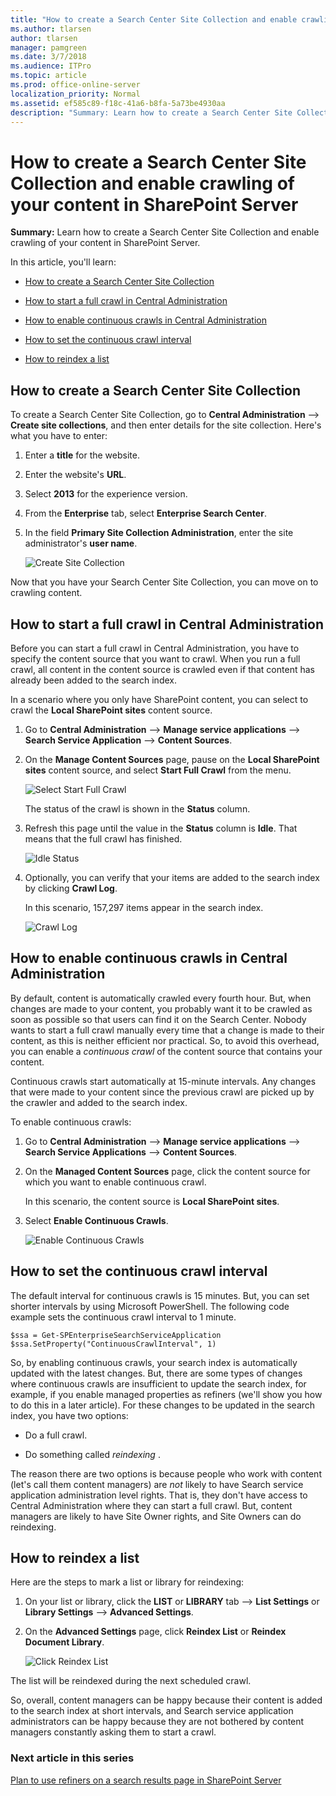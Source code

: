 ```yaml
---
title: "How to create a Search Center Site Collection and enable crawling of your content in SharePoint Server"
ms.author: tlarsen
author: tlarsen
manager: pamgreen
ms.date: 3/7/2018
ms.audience: ITPro
ms.topic: article
ms.prod: office-online-server
localization_priority: Normal
ms.assetid: ef585c89-f18c-41a6-b8fa-5a73be4930aa
description: "Summary: Learn how to create a Search Center Site Collection and enable crawling of your content in SharePoint Server."
---
```


# How to create a Search Center Site Collection and enable crawling of your content in SharePoint Server

 **Summary:** Learn how to create a Search Center Site Collection and enable crawling of your content in SharePoint Server. 
  
In this article, you'll learn:
  
- [How to create a Search Center Site Collection](how-to-create-a-search-center-site-collection-and-enable-crawling-of-your-conten.md#BKMK_HowtoCreateaSearchCenterSiteCollection)
    
- [How to start a full crawl in Central Administration](how-to-create-a-search-center-site-collection-and-enable-crawling-of-your-conten.md#BKMK_HowtoStartaFullCrawlinCentralAdministration)
    
- [How to enable continuous crawls in Central Administration](how-to-create-a-search-center-site-collection-and-enable-crawling-of-your-conten.md#BKMK_HowtoEnableContinuousCrawlsinCentralAdministration)
    
- [How to set the continuous crawl interval](how-to-create-a-search-center-site-collection-and-enable-crawling-of-your-conten.md#BKMK_HowtoSettheContinuousCrawlInterval)
    
- [How to reindex a list](how-to-create-a-search-center-site-collection-and-enable-crawling-of-your-conten.md#BKMK_HowtoReindexaList)
    
## How to create a Search Center Site Collection
<a name="BKMK_HowtoCreateaSearchCenterSiteCollection"> </a>

To create a Search Center Site Collection, go to **Central Administration** --> **Create site collections**, and then enter details for the site collection. Here's what you have to enter: 
  
1. Enter a **title** for the website. 
    
2. Enter the website's **URL**. 
    
3. Select **2013** for the experience version. 
    
4. From the **Enterprise** tab, select **Enterprise Search Center**. 
    
5. In the field **Primary Site Collection Administration**, enter the site administrator's **user name**. 
    
     ![Create Site Collection](../media/OTCSP_CreateSiteCollection.png)
  
Now that you have your Search Center Site Collection, you can move on to crawling content.
  
## How to start a full crawl in Central Administration
<a name="BKMK_HowtoStartaFullCrawlinCentralAdministration"> </a>

Before you can start a full crawl in Central Administration, you have to specify the content source that you want to crawl. When you run a full crawl, all content in the content source is crawled even if that content has already been added to the search index.
  
In a scenario where you only have SharePoint content, you can select to crawl the **Local SharePoint sites** content source. 
  
1. Go to **Central Administration** --> **Manage service applications** --> **Search Service Application** --> **Content Sources**. 
    
2. On the **Manage Content Sources** page, pause on the **Local SharePoint sites** content source, and select **Start Full Crawl** from the menu. 
    
     ![Select Start Full Crawl](../media/OTCSP_StartFullCrawl.png)
  
    The status of the crawl is shown in the **Status** column. 
    
3. Refresh this page until the value in the **Status** column is **Idle**. That means that the full crawl has finished. 
    
     ![Idle Status](../media/OTCSP_IdleStatus.png)
  
4. Optionally, you can verify that your items are added to the search index by clicking **Crawl Log**. 
    
    In this scenario, 157,297 items appear in the search index.
    
     ![Crawl Log](../media/OTCSP_CrawlLog.png)
  
## How to enable continuous crawls in Central Administration
<a name="BKMK_HowtoEnableContinuousCrawlsinCentralAdministration"> </a>

By default, content is automatically crawled every fourth hour. But, when changes are made to your content, you probably want it to be crawled as soon as possible so that users can find it on the Search Center. Nobody wants to start a full crawl manually every time that a change is made to their content, as this is neither efficient nor practical. So, to avoid this overhead, you can enable a  *continuous crawl*  of the content source that contains your content. 
  
Continuous crawls start automatically at 15-minute intervals. Any changes that were made to your content since the previous crawl are picked up by the crawler and added to the search index.
  
To enable continuous crawls:
  
1. Go to **Central Administration** --> **Manage service applications** --> **Search Service Applications** --> **Content Sources**. 
    
2. On the **Managed Content Sources** page, click the content source for which you want to enable continuous crawl. 
    
    In this scenario, the content source is **Local SharePoint sites**. 
    
3. Select **Enable Continuous Crawls**. 
    
     ![Enable Continuous Crawls](../media/OTCSP_EnableContinuousCrawls.png)
  
## How to set the continuous crawl interval
<a name="BKMK_HowtoSettheContinuousCrawlInterval"> </a>

The default interval for continuous crawls is 15 minutes. But, you can set shorter intervals by using Microsoft PowerShell. The following code example sets the continuous crawl interval to 1 minute.
  
```
$ssa = Get-SPEnterpriseSearchServiceApplication
$ssa.SetProperty("ContinuousCrawlInterval", 1)
```

So, by enabling continuous crawls, your search index is automatically updated with the latest changes. But, there are some types of changes where continuous crawls are insufficient to update the search index, for example, if you enable managed properties as refiners (we'll show you how to do this in a later article). For these changes to be updated in the search index, you have two options:
  
- Do a full crawl.
    
- Do something called  *reindexing*  . 
    
The reason there are two options is because people who work with content (let's call them content managers) are  *not*  likely to have Search service application administration level rights. That is, they don't have access to Central Administration where they can start a full crawl. But, content managers are likely to have Site Owner rights, and Site Owners can do reindexing. 
  
## How to reindex a list
<a name="BKMK_HowtoReindexaList"> </a>

Here are the steps to mark a list or library for reindexing:
  
1. On your list or library, click the **LIST** or **LIBRARY** tab --> **List Settings** or **Library Settings** --> **Advanced Settings**. 
    
2. On the **Advanced Settings** page, click **Reindex List** or **Reindex Document Library**. 
    
     ![Click Reindex List](../media/OTCSP_ReindexList.png)
  
The list will be reindexed during the next scheduled crawl.
    
So, overall, content managers can be happy because their content is added to the search index at short intervals, and Search service application administrators can be happy because they are not bothered by content managers constantly asking them to start a crawl.
  
### Next article in this series

[Plan to use refiners on a search results page in SharePoint Server](plan-to-use-refiners-on-a-search-results-page.md)
  

